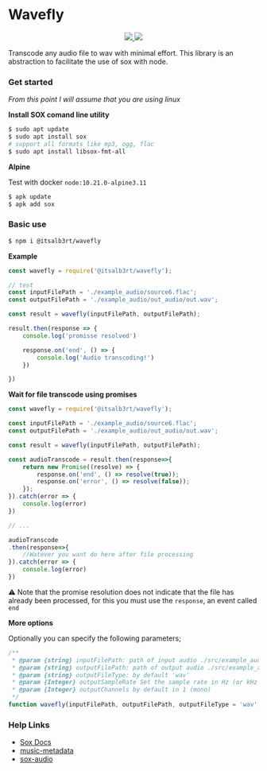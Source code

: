 # Wavefly

<div style="text-align:center">
<a href="https://github.com/itsalb3rt/wavefly">
<img src="https://img.shields.io/github/stars/itsalb3rt/wavefly"/>
</a>
<a href="https://github.com/itsalb3rt/wavefly">
<img src="https://img.shields.io/github/license/itsalb3rt/wavefly"/>
</a>
</div>

Transcode any audio file to wav with minimal effort. This library is an abstraction to facilitate the use of sox with node.

### Get started

*From this point I will assume that you are using linux*

**Install SOX comand line utility**

```bash
$ sudo apt update
$ sudo apt install sox
# support all formats like mp3, ogg, flac
$ sudo apt install libsox-fmt-all
```

**Alpine**

Test with docker `node:10.21.0-alpine3.11` 

```bash
$ apk update 
$ apk add sox
```


### Basic use

```bash
$ npm i @itsalb3rt/wavefly
```

**Example**

```javascript
const wavefly = require('@itsalb3rt/wavefly');

// test
const inputFilePath = './example_audio/source6.flac';
const outputFilePath = './example_audio/out_audio/out.wav';

const result = wavefly(inputFilePath, outputFilePath);

result.then(response => {
    console.log('promisse resolved')

    response.on('end', () => {
        console.log('Audio transcoding!')
    })

})
```

**Wait for file transcode using promises**

```javascript
const wavefly = require('@itsalb3rt/wavefly');

const inputFilePath = './example_audio/source6.flac';
const outputFilePath = './example_audio/out_audio/out.wav';

const result = wavefly(inputFilePath, outputFilePath);

const audioTranscode = result.then(response=>{
    return new Promise((resolve) => {
        response.on('end', () => resolve(true));
        response.on('error', () => resolve(false));
    });
}).catch(error => {
    console.log(error)
})

// ...

audioTranscode
.then(response=>{
    //Watever you want do here after file processing
}).catch(error => {
    console.log(error)
})
```

:warning: Note that the promise resolution does not indicate that the file has already been processed, for this you must use the `response`, an event called `end`

**More options**

Optionally you can specify the following parameters;

```javascript
/**
 * @param {string} inputFilePath: path of input audio ./src/example_audio/source6.flac
 * @param {string} outputFilePath: path of output audio ./src/example_audio/out_audio/out.wav
 * @param {string} outputFileType: by default 'wav'
 * @param {Integer} outputSampleRate Set the sample rate in Hz (or kHz if appended with a 'k')
 * @param {Integer} outputChannels by default in 1 (mono)
 */
function wavefly(inputFilePath, outputFilePath, outputFileType = 'wav', outputSampleRate = 8000, outputChannels = 1 ){}

```

### Help Links

* [Sox Docs](http://sox.sourceforge.net/soxformat.html)
* [music-metadata](https://github.com/borewit/music-metadata#readme)
* [sox-audio](https://github.com/psaylor/sox-audio)